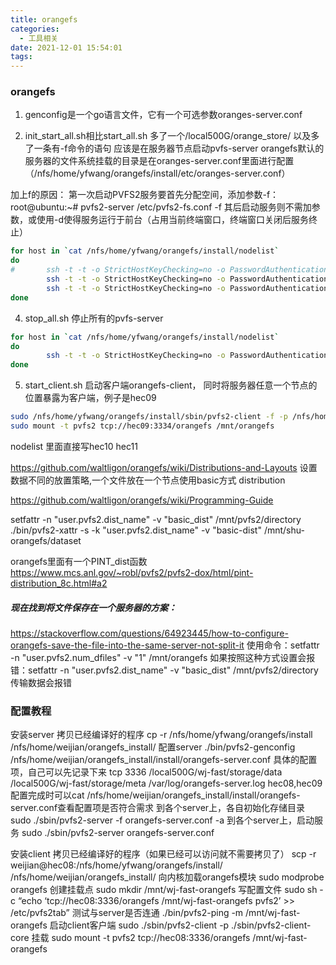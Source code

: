 ```yaml
---
title: orangefs
categories:
  - 工具相关
date: 2021-12-01 15:54:01
tags:
---
```


### orangefs

1. genconfig是一个go语言文件，它有一个可选参数oranges-server.conf

2. init_start_all.sh相比start_all.sh 多了一个/local500G/orange_store/ 以及多了一条有-f命令的语句 应该是在服务器节点启动pvfs-server
orangefs默认的服务器的文件系统挂载的目录是在oranges-server.conf里面进行配置（/nfs/home/yfwang/orangefs/install/etc/oranges-server.conf）

加上f的原因： 第一次启动PVFS2服务要首先分配空间，添加参数-f：
root@ubuntu:~# pvfs2-server /etc/pvfs2-fs.conf -f
其后启动服务则不需加参数，或使用-d使得服务运行于前台（占用当前终端窗口，终端窗口关闭后服务终止）

```bash
for host in `cat /nfs/home/yfwang/orangefs/install/nodelist`
do
#       ssh -t -t -o StrictHostKeyChecking=no -o PasswordAuthentication=no $USER@$host sudo rm -rf /local500G/orange_store/*
        ssh -t -t -o StrictHostKeyChecking=no -o PasswordAuthentication=no $USER@$host sudo /nfs/home/yfwang/orangefs/install/sbin/pvfs2-server -f /nfs/home/yfwang/orangefs/install/etc/oranges-server.conf
        ssh -t -t -o StrictHostKeyChecking=no -o PasswordAuthentication=no $USER@$host sudo /nfs/home/yfwang/orangefs/install/sbin/pvfs2-server /nfs/home/yfwang/orangefs/install/etc/oranges-server.conf
done 
```
4. stop_all.sh 停止所有的pvfs-server
```bash 
for host in `cat /nfs/home/yfwang/orangefs/install/nodelist`
do
        ssh -t -t -o StrictHostKeyChecking=no -o PasswordAuthentication=no $USER@$host sudo killall pvfs2-server
done
```

5. start_client.sh 启动客户端orangefs-client， 同时将服务器任意一个节点的位置暴露为客户端，例子是hec09

```bash 
sudo /nfs/home/yfwang/orangefs/install/sbin/pvfs2-client -f -p /nfs/home/yfwang/orangefs/install/sbin/pvfs2-client-core
sudo mount -t pvfs2 tcp://hec09:3334/orangefs /mnt/orangefs
```

nodelist
里面直接写hec10 hec11

https://github.com/waltligon/orangefs/wiki/Distributions-and-Layouts 设置数据不同的放置策略,一个文件放在一个节点使用basic方式 distribution

https://github.com/waltligon/orangefs/wiki/Programming-Guide

setfattr -n "user.pvfs2.dist_name" -v "basic_dist" /mnt/pvfs2/directory
./bin/pvfs2-xattr -s -k "user.pvfs2.dist_name" -v "basic-dist" /mnt/shu-orangefs/dataset

orangefs里面有一个PINT_dist函数
https://www.mcs.anl.gov/~robl/pvfs2/pvfs2-dox/html/pint-distribution_8c.html#a2

##### 现在找到将文件保存在一个服务器的方案：
https://stackoverflow.com/questions/64923445/how-to-configure-orangefs-save-the-file-into-the-same-server-not-split-it
使用命令：setfattr -n "user.pvfs2.num_dfiles" -v "1" /mnt/orangefs
如果按照这种方式设置会报错：setfattr -n "user.pvfs2.dist_name" -v "basic_dist" /mnt/pvfs2/directory 传输数据会报错




### 配置教程
安装server
拷贝已经编译好的程序
cp -r /nfs/home/yfwang/orangefs/install /nfs/home/weijian/orangefs_install/
配置server
./bin/pvfs2-genconfig /nfs/home/weijian/orangefs_install/install/orangefs-server.conf
具体的配置项，自己可以先记录下来
tcp
3336
/local500G/wj-fast/storage/data
/local500G/wj-fast/storage/meta
/var/log/orangefs-server.log
hec08,hec09
配置完成时可以cat /nfs/home/weijian/orangefs_install/install/orangefs-server.conf查看配置项是否符合需求
到各个server上，各自初始化存储目录
sudo ./sbin/pvfs2-server -f orangefs-server.conf -a <server alias>
到各个server上，启动服务
sudo ./sbin/pvfs2-server  orangefs-server.conf

安装client
拷贝已经编译好的程序（如果已经可以访问就不需要拷贝了）
scp -r weijian@hec08:/nfs/home/yfwang/orangefs/install/ /nfs/home/weijian/orangefs_install/
向内核加载orangefs模块
sudo modprobe orangefs
创建挂载点
sudo mkdir /mnt/wj-fast-orangefs
写配置文件
sudo sh -c “echo ‘tcp://hec08:3336/orangefs /mnt/wj-fast-orangefs pvfs2’ >> /etc/pvfs2tab”
测试与server是否连通
./bin/pvfs2-ping -m /mnt/wj-fast-orangefs
启动client客户端
sudo ./sbin/pvfs2-client -p ./sbin/pvfs2-client-core
挂载
sudo mount -t pvfs2 tcp://hec08:3336/orangefs /mnt/wj-fast-orangefs